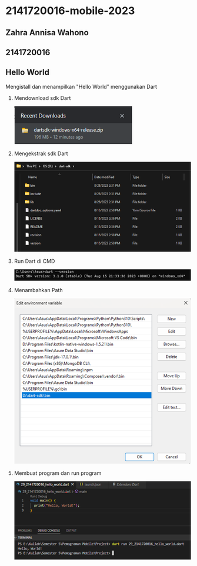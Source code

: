 # 2141720016-mobile-2023
## Zahra Annisa Wahono
## 2141720016
## Hello World
Mengistall dan menampilkan "Hello World" menggunakan Dart

1. Mendownload sdk Dart

    <img src = "docs/img/download-sdk.png">

2. Mengekstrak sdk Dart

    <img src = "docs/img/ekstrak.png">

3. Run Dart di CMD

    <img src = "docs/img/run-cmd.png">

4. Menambahkan Path

    <img src = "docs/img/tambah-path.png">

5. Membuat program dan run program

    <img src = "docs/img/run-program.png">

